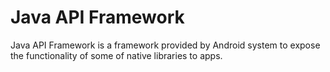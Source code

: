 # Java API Framework

Java API Framework is a framework provided by Android system to expose the functionality of some of native libraries to apps.
